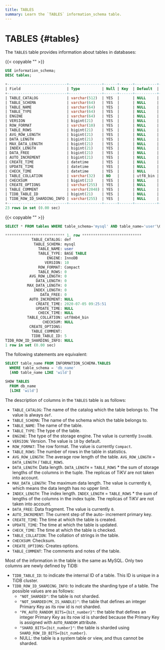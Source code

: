 ```yaml
---
title: TABLES
summary: Learn the `TABLES` information_schema table.
---
```


# TABLES {#tables}

The `TABLES` table provides information about tables in databases:

{{< copyable "" >}}

```sql
USE information_schema;
DESC tables;
```

```sql
+---------------------------+---------------+------+------+----------+-------+
| Field                     | Type          | Null | Key  | Default  | Extra |
+---------------------------+---------------+------+------+----------+-------+
| TABLE_CATALOG             | varchar(512)  | YES  |      | NULL     |       |
| TABLE_SCHEMA              | varchar(64)   | YES  |      | NULL     |       |
| TABLE_NAME                | varchar(64)   | YES  |      | NULL     |       |
| TABLE_TYPE                | varchar(64)   | YES  |      | NULL     |       |
| ENGINE                    | varchar(64)   | YES  |      | NULL     |       |
| VERSION                   | bigint(21)    | YES  |      | NULL     |       |
| ROW_FORMAT                | varchar(10)   | YES  |      | NULL     |       |
| TABLE_ROWS                | bigint(21)    | YES  |      | NULL     |       |
| AVG_ROW_LENGTH            | bigint(21)    | YES  |      | NULL     |       |
| DATA_LENGTH               | bigint(21)    | YES  |      | NULL     |       |
| MAX_DATA_LENGTH           | bigint(21)    | YES  |      | NULL     |       |
| INDEX_LENGTH              | bigint(21)    | YES  |      | NULL     |       |
| DATA_FREE                 | bigint(21)    | YES  |      | NULL     |       |
| AUTO_INCREMENT            | bigint(21)    | YES  |      | NULL     |       |
| CREATE_TIME               | datetime      | YES  |      | NULL     |       |
| UPDATE_TIME               | datetime      | YES  |      | NULL     |       |
| CHECK_TIME                | datetime      | YES  |      | NULL     |       |
| TABLE_COLLATION           | varchar(32)   | NO   |      | utf8_bin |       |
| CHECKSUM                  | bigint(21)    | YES  |      | NULL     |       |
| CREATE_OPTIONS            | varchar(255)  | YES  |      | NULL     |       |
| TABLE_COMMENT             | varchar(2048) | YES  |      | NULL     |       |
| TIDB_TABLE_ID             | bigint(21)    | YES  |      | NULL     |       |
| TIDB_ROW_ID_SHARDING_INFO | varchar(255)  | YES  |      | NULL     |       |
+---------------------------+---------------+------+------+----------+-------+
23 rows in set (0.00 sec)
```

{{< copyable "" >}}

```sql
SELECT * FROM tables WHERE table_schema='mysql' AND table_name='user'\G
```

```sql
*************************** 1. row ***************************
            TABLE_CATALOG: def
             TABLE_SCHEMA: mysql
               TABLE_NAME: user
               TABLE_TYPE: BASE TABLE
                   ENGINE: InnoDB
                  VERSION: 10
               ROW_FORMAT: Compact
               TABLE_ROWS: 0
           AVG_ROW_LENGTH: 0
              DATA_LENGTH: 0
          MAX_DATA_LENGTH: 0
             INDEX_LENGTH: 0
                DATA_FREE: 0
           AUTO_INCREMENT: NULL
              CREATE_TIME: 2020-07-05 09:25:51
              UPDATE_TIME: NULL
               CHECK_TIME: NULL
          TABLE_COLLATION: utf8mb4_bin
                 CHECKSUM: NULL
           CREATE_OPTIONS: 
            TABLE_COMMENT: 
            TIDB_TABLE_ID: 5
TIDB_ROW_ID_SHARDING_INFO: NULL
1 row in set (0.00 sec)
```

The following statements are equivalent:

```sql
SELECT table_name FROM INFORMATION_SCHEMA.TABLES
  WHERE table_schema = 'db_name'
  [AND table_name LIKE 'wild']

SHOW TABLES
  FROM db_name
  [LIKE 'wild']
```

The description of columns in the `TABLES` table is as follows:

-   `TABLE_CATALOG`: The name of the catalog which the table belongs to. The value is always `def`.
-   `TABLE_SCHEMA`: The name of the schema which the table belongs to.
-   `TABLE_NAME`: The name of the table.
-   `TABLE_TYPE`: The type of the table.
-   `ENGINE`: The type of the storage engine. The value is currently `InnoDB`.
-   `VERSION`: Version. The value is `10` by default.
-   `ROW_FORMAT`: The row format. The value is currently `Compact`.
-   `TABLE_ROWS`: The number of rows in the table in statistics.
-   `AVG_ROW_LENGTH`: The average row length of the table. `AVG_ROW_LENGTH` = `DATA_LENGTH` / `TABLE_ROWS`.
-   `DATA_LENGTH`: Data length. `DATA_LENGTH` = `TABLE_ROWS` * the sum of storage lengths of the columns in the tuple. The replicas of TiKV are not taken into account.
-   `MAX_DATA_LENGTH`: The maximum data length. The value is currently `0`, which means the data length has no upper limit.
-   `INDEX_LENGTH`: The index length. `INDEX_LENGTH` = `TABLE_ROWS` * the sum of lengths of the columns in the index tuple. The replicas of TiKV are not taken into account.
-   `DATA_FREE`: Data fragment. The value is currently `0`.
-   `AUTO_INCREMENT`: The current step of the auto- increment primary key.
-   `CREATE_TIME`: The time at which the table is created.
-   `UPDATE_TIME`: The time at which the table is updated.
-   `CHECK_TIME`: The time at which the table is checked.
-   `TABLE_COLLATION`: The collation of strings in the table.
-   `CHECKSUM`: Checksum.
-   `CREATE_OPTIONS`: Creates options.
-   `TABLE_COMMENT`: The comments and notes of the table.

Most of the information in the table is the same as MySQL. Only two columns are newly defined by TiDB:

-   `TIDB_TABLE_ID`: to indicate the internal ID of a table. This ID is unique in a TiDB cluster.
-   `TIDB_ROW_ID_SHARDING_INFO`: to indicate the sharding type of a table. The possible values are as follows:
    -   `"NOT_SHARDED"`: the table is not sharded.
    -   `"NOT_SHARDED(PK_IS_HANDLE)"`: the table that defines an integer Primary Key as its row id is not sharded.
    -   `"PK_AUTO_RANDOM_BITS={bit_number}"`: the table that defines an integer Primary Key as its row id is sharded because the Primary Key is assigned with `AUTO_RANDOM` attribute.
    -   `"SHARD_BITS={bit_number}"`: the table is sharded using `SHARD_ROW_ID_BITS={bit_number}`.
    -   NULL: the table is a system table or view, and thus cannot be sharded.
